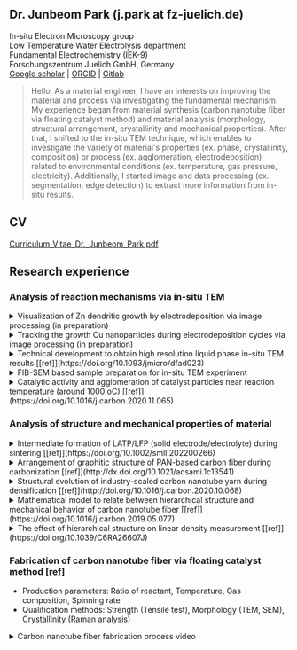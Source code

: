 ## Dr. Junbeom Park (j.park at fz-juelich.de)
In-situ Electron Microscopy group \
Low Temperature Water Electrolysis department \
Fundamental Electrochemistry (IEK-9) \
Forschungszentrum Juelich GmbH, Germany \
[Google scholar](https://scholar.google.com/citations?user=WXKca60AAAAJ&hl=en) | 
[ORCID](https://orcid.org/0000-0003-2548-2985) | 
[Gitlab](https://jugit.fz-juelich.de/junbeom_park/webpage)
> Hello, As a material engineer, I have an interests on improving the material and process via investigating the fundamental mechanism.
My experience began from material synthesis (carbon nanotube fiber via floating catalyst method) and material analysis (morphology, structural arrangement, crystallinity and mechanical properties). After that, I shifted to the in-situ TEM technique, which enables to investigate the variety of material's properties (ex. phase, crystallinity, composition) or process (ex. agglomeration, electrodeposition) related to environmental conditions (ex. temperature, gas pressure, electricity). Additionally, I started image and data processing (ex. segmentation, edge detection) to extract more information from in-situ results.

## CV
[Curriculum_Vitae_Dr._Junbeom_Park.pdf](https://github.com/junbeom-park-FZJ/publication/files/13683006/Curriculum_Vitae_Dr.Junbeom.Park.pdf)

## Research experience
### Analysis of reaction mechanisms via in-situ TEM

<details><summary> Visualization of Zn dendritic growth by electrodeposition via image processing (in preparation)</summary>
<img src='' width=700>
</details>

<details><summary> Tracking the growth Cu nanoparticles during electrodeposition cycles via image processing (in preparation)
</summary>
<img src='' width=700>
</details>

<details><summary> Technical development to obtain high resolution liquid phase in-situ TEM results [[ref]](https://doi.org/10.1093/jmicro/dfad023) </summary>
<img src='' width=700>
</details>

<details><summary> FIB-SEM based sample preparation for in-situ TEM experiment
</summary>
<img src='' width=700>
</details>

<details><summary> Catalytic activity and agglomeration of catalyst particles near reaction temperature (around 1000 oC) [[ref]](https://doi.org/10.1016/j.carbon.2020.11.065)
</summary>
<img src='' width=700>
</details>

### Analysis of structure and mechanical properties of material

<details><summary> Intermediate formation of LATP/LFP (solid electrode/electrolyte) during sintering [[ref]](https://doi.org/10.1002/smll.202200266)
</summary>
<img src='' width=700>
</details>

<details><summary> Arrangement of graphitic structure of PAN-based carbon fiber during carbonization [[ref]](http://dx.doi.org/10.1021/acsami.1c13541)
</summary>
<img src='' width=700>
</details>

<details><summary> Structural evolution of industry-scaled carbon nanotube yarn during densification [[ref]](http://doi.org/10.1016/j.carbon.2020.10.068)
</summary>
<img src='' width=700>
</details>

<details><summary> Mathematical model to relate between hierarchical structure and mechanical behavior of carbon nanotube fiber [[ref]](https://doi.org/10.1016/j.carbon.2019.05.077)
</summary>
<img src='' width=700>
</details>

<details><summary> The effect of hierarchical structure on linear density measurement [[ref]](https://doi.org/10.1039/C6RA26607J)
</summary>
<img src='' width=700>
</details>

### Fabrication of carbon nanotube fiber via floating catalyst method [[ref]](https://doi.org/10.1021/acsanm.1c00248)

- Production parameters: Ratio of reactant, Temperature, Gas composition, Spinning rate
- Qualification methods: Strength (Tensile test), Morphology (TEM, SEM), Crystallinity (Raman analysis)

<details><summary> Carbon nanotube fiber fabrication process video
</summary>
<img src='' width=700>
</details>


